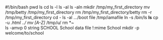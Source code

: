 #!/bin/bash
pwd 
ls 
cd 
ls -l 
ls -al
ls -aln 
mkdir /tmp/my_first_directory 
mv /tmp/betty /tmp/my_first_directory 
rm /tmp/my_first_directory/betty 
rm -r /tmp/my_first_directory 
cd - 
ls -al .../boot 
file /tmp/iamafile 
ln -s /bin/ls __ls__ 
cp -u *.html ../ 
mv [A-Z]* /tmp/u/ 
rm *~  
ls -amvp 
0 string SCHOOL School data file !:mime School
mkdir -p welcome/to/school


